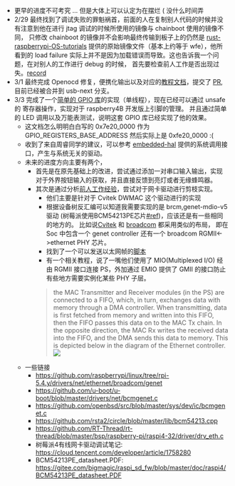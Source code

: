 - 更早的进度不可考究 ... 但是大体上可以认定为在摆烂 ( 没什么时间弄
- 2/29 最终找到了调试失败的罪魁祸首，前面的人在复制别人代码的时候并没有注意到他在进行 jtag 调试的时候所使用的镜像与 chainboot 使用的镜像不同，
只修改 chainboot 的镜像并不会影响最终传输到板子上的仍然是 [rust-raspberrypi-OS-tutorials](https://github.com/rust-embedded/rust-raspberrypi-OS-tutorials)
提供的原始镜像文件（基本上约等于 wfe），他所看到的 load failure 实际上并不是因为加载错误而导致。这也告诉我一个问题，在对别人的工作进行 debug 的时候，
首先要检查前人工作是否出现过失。[record](https://jackyliu16.bitbucket.io/jtag-load-failure-debug-cn/) 
- 3/1 最终完成 Openocd 修复，便携化输出以及对应的[教程文档](https://bitbucket.org/jackyliu16/blog/src/master/content/jtag-debug-in-raspi4.md)，提交了 [PR](https://github.com/arceos-usb/arceos_experiment/pull/11), 目前已经被合并到 usb-next 分支。
- 3/3 完成了一个[简单的 GPIO 库](https://bitbucket.org/jackyliu16/arceos/commits/06efd8ba8dc1592cc678d07eb6cdb4740d48e3d9)的实现（单线程），现在已经可以通过 unsafe 的 寄存器操作，实现对于 raspberry4B 开发版上引脚的管理。 
并且通过简单的 LED 调用以及万能表测试，说明这套 GPIO 库已经实现了他的效果。
    - 这文档怎么明明白白写的 0x7e20_0000 作为 GPIO_REGISTERS_BASE_ADDRESS 然后实际上是 0xfe20_0000 :(
    - 收到了来自周睿同学的建议，可以参考 [embedded-hal](https://github.com/rust-embedded/embedded-hal) 提供的系统调用接口，产生与系统无关的驱动。
    - 未来的进度方向主要有两个，
        - 首先是在原先基础上的改进，尝试通过添加一对串口输入输出，实现对于外界按钮输入的获取，并且直接反馈到亮灯或者无缘蜂鸣器。
        - 其次是通过分析[前人工作经验](https://github.com/orgs/rcore-os/discussions/30)，尝试对于网卡驱动进行剪枝实现。
            - 他们主要是针对于 Cvitek DWMAC 这个驱动进行的实现
            - 根据设备树反汇编可以知道我需要实现的是 brcm,genet-mdio-v5 驱动 (树莓派使用BCM54213PE芯片[#ref](https://zhuanlan.zhihu.com/p/658073678))，应该还是有一些相同的地方的。
            比如说[Cvitek](https://github.com/orgs/rcore-os/discussions/30#discussioncomment-6745603) 和 [broadcom](https://forums.raspberrypi.com/viewtopic.php?t=294815#p1779679) 都采用类似的布局，
            即在 Soc 中包含一个 genet controller 还有一个 broadcom RGMII<->ethernet PHY 芯片。
            - 找到了一个可以发送以太网帧的[脚本](https://github.com/coding-fans/netcode/tree/master/src/c/sendether)
            - 有一个相关教程，说了一嘴他们使用了 MIO(Multiplexed I/O) 经由 RGMII 接口连接 PS，外加通过 EMIO 提供了 GMII 的接口防止有些地方需要实例化某些 PHY 子层。
            > the MAC Transmitter and Receiver modules (in the PS) are connected to a FIFO, which, in turn, exchanges data with memory through a DMA controller. When transmitting, data is first fetched from memory and written into this FIFO, then the FIFO passes this data on to the MAC Tx chain. In the opposite direction, the MAC Rx writes the received data into the FIFO, and the DMA sends this data to memory. This is depicted below in the diagram of the Ethernet controller.
            ![](https://igorfreire-personal-page.s3.us-east-1.amazonaws.com/wp-content/uploads/2016/11/07203043/1000base_t_osi_relationship_802_3_clause_40-1536x1188.png)
    - 一些链接
        - https://github.com/raspberrypi/linux/tree/rpi-5.4.y/drivers/net/ethernet/broadcom/genet
        - https://github.com/u-boot/u-boot/blob/master/drivers/net/bcmgenet.c
        - https://github.com/openbsd/src/blob/master/sys/dev/ic/bcmgenet.c
        - https://github.com/rsta2/circle/blob/master/lib/bcm54213.cpp
        - https://github.com/RT-Thread/rt-thread/blob/master/bsp/raspberry-pi/raspi4-32/driver/drv_eth.c
        - 树莓派4有线网卡驱动调试笔记: https://cloud.tencent.com/developer/article/1758280
        - BCM54213PE_datasheet.PDF: https://gitee.com/bigmagic/raspi_sd_fw/blob/master/doc/raspi4/BCM54213PE_datasheet.PDF

            

